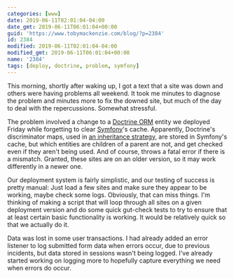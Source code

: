 ```yaml
---
categories: [www]
date: 2019-06-11T02:01:04-04:00
date_gmt: 2019-06-11T06:01:04+00:00
guid: 'https://www.tobymackenzie.com/blog/?p=2384'
id: 2384
modified: 2019-06-11T02:01:04-04:00
modified_gmt: 2019-06-11T06:01:04+00:00
name: '2384'
tags: [deploy, doctrine, problem, symfony]
---
```


This morning, shortly after waking up, I got a text that a site was down and others were having problems all weekend.<!--more-->  It took me minutes to diagnose the problem and minutes more to fix the downed site, but much of the day to deal with the repercussions.  Somewhat stressful.

The problem involved a change to a [Doctrine ORM](https://www.doctrine-project.org/) entity we deployed Friday while forgetting to clear [Symfony](https://symfony.com/)'s cache.  Apparently, Doctrine's discriminator maps, used in [an inheritance strategy](https://www.doctrine-project.org/projects/doctrine-orm/en/2.6/reference/inheritance-mapping.html#class-table-inheritance), are stored in Symfony's cache, but which entities are children of a parent are not, and get checked even if they aren't being used.  And of course, throws a fatal error if there is a mismatch.  Granted, these sites are on an older version, so it may work differently in a newer one.

Our deployment system is fairly simplistic, and our testing of success is pretty manual:  Just load a few sites and make sure they appear to be working, maybe check some logs.  Obviously, that can miss things.  I'm thinking of making a script that will loop through all sites on a given deployment version and do some quick gut-check tests to try to ensure that at least certain basic functionality is working.  It would be relatively quick so that we actually do it.

Data was lost in some user transactions.  I had already added an error listener to log submitted form data when errors occur, due to previous incidents, but data stored in sessions wasn't being logged.  I've already started working on logging more to hopefully capture everything we need when errors do occur.
